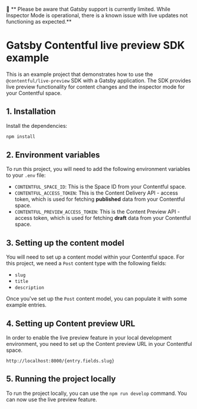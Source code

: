 🚧 ** Please be aware that Gatsby support is currently limited. While Inspector Mode is operational, there is a known issue with live updates not functioning as expected.**

# Gatsby Contentful live preview SDK example

This is an example project that demonstrates how to use the `@contentful/live-preview` SDK with a Gatsby application. The SDK provides live preview functionality for content changes and the inspector mode for your Contentful space.

## 1. Installation

Install the dependencies:

```bash
npm install
```

## 2. Environment variables

To run this project, you will need to add the following environment variables to your `.env` file:

- `CONTENTFUL_SPACE_ID`: This is the Space ID from your Contentful space.
- `CONTENTFUL_ACCESS_TOKEN`: This is the Content Delivery API - access token, which is used for fetching **published** data from your Contentful space.
- `CONTENTFUL_PREVIEW_ACCESS_TOKEN`: This is the Content Preview API - access token, which is used for fetching **draft** data from your Contentful space.

## 3. Setting up the content model

You will need to set up a content model within your Contentful space. For this project, we need a `Post` content type with the following fields:

- `slug`
- `title`
- `description`

Once you've set up the `Post` content model, you can populate it with some example entries.

## 4. Setting up Content preview URL

In order to enable the live preview feature in your local development environment, you need to set up the Content preview URL in your Contentful space.

`http://localhost:8000/{entry.fields.slug}`

## 5. Running the project locally

To run the project locally, you can use the `npm run develop` command. You can now use the live preview feature.
